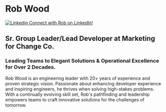 # Rob Wood

[![Linkedin](https://i.sstatic.net/gVE0j.png) Connect with Rob on LinkedIn!](https://www.linkedin.com/in/virtualstyle/)

## Sr. Group Leader/Lead Developer at Marketing for Change Co.

### Leading Teams to Elegant Solutions & Operational Excellence for Over 2 Decades.

Rob Wood is an engineering leader with 20+ years of experience and proven strategic vision. Passionate about enhancing developer experience and inspiring engineers, he thrives when solving high-stakes problems. With a continually evolving skill set, Rob's pathfinding and leadership empowers teams to craft innovative solutions for the challenges of tomorrow.

